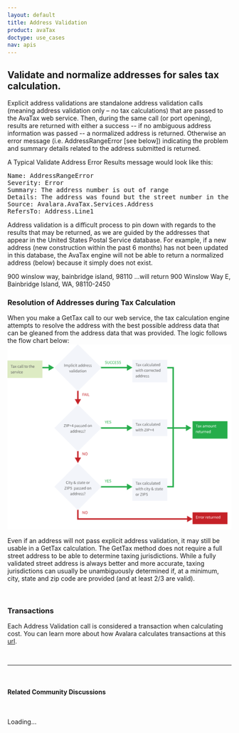 ```yaml
---
layout: default
title: Address Validation
product: avaTax
doctype: use_cases
nav: apis
---
```

<h2>Validate and normalize addresses for sales tax calculation.</h2>
Explicit address validations are standalone address validation calls (meaning address validation only – no tax calculations) that are passed to the AvaTax web service. Then, during the same call (or port opening), results are returned with either a success -- if no ambiguous address information was passed -- a normalized address is returned. Otherwise an error message (i.e. AddressRangeError [see below]) indicating the problem and summary details related to the address submitted is returned.

A Typical Validate Address Error Results message would look like this:
<pre class="prettyprint lang-text">Name: AddressRangeError
Severity: Error
Summary: The address number is out of range
Details: The address was found but the street number in the input address was not between the low and high range of the post office database.
Source: Avalara.AvaTax.Services.Address
RefersTo: Address.Line1
</pre>
Address validation is a difficult process to pin down with regards to the results that may be returned, as we are guided by the addresses that appear in the United States Postal Service database. For example, if a new address (new construction within the past 6 months) has not been updated in this database, the AvaTax engine will not be able to return a normalized address (below) because it simply does not exist.

900 winslow way, bainbridge island, 98110
…will return
900 Winslow Way E, Bainbridge Island, WA, 98110-2450
<h3>Resolution of Addresses during Tax Calculation</h3>
When you make a GetTax call to our web service, the tax calculation engine attempts to resolve the address with the best possible address data that can be gleaned from the address data that was provided. The logic follows the flow chart below:

<img src="/images/devdot/DevDot_TaxCallDiagram.svg" />

Even if an address will not pass explicit address validation, it may still be usable in a GetTax calculation. The GetTax method does not require a full street address to be able to determine taxing jurisdictions. While a fully validated street address is always better and more accurate, taxing jurisdictions can usually be unambiguously determined if, at a minimum, city, state and zip code are provided (and at least 2/3 are valid).

&nbsp;
<h3>Transactions</h3>
Each Address Validation call is considered a transaction when calculating cost. You can learn more about how Avalara calculates transactions at this <a href="https://help.avalara.com/Account_Management/What_Is_a_Billable_AvaTax_Transaction%3F?origin=deflection">url</a>.

&nbsp;

<hr />


&nbsp;

<h4>Related Community Discussions</h4>

&nbsp;

<div id="gsfn_list_widget">

<div id="gsfn_content">Loading...</div>

&nbsp;
</div>

<script src="https://getsatisfaction.com/avalara/widgets/javascripts/f585970/widgets.js" type="text/javascript"></script><script src="https://getsatisfaction.com/avalara/topics.widget?callback=gsfnTopicsCallback&amp;length=240&amp;limit=5&amp;sort=recently_active&amp;user_defined_code=address" type="text/javascript"></script>

<div id="getsat-widget-8157"></div>

<script src="https://loader.engage.gsfn.us/loader.js" type="text/javascript"></script><script type="text/javascript">// <![CDATA[
if (typeof GSFN !== "undefined") { GSFN.loadWidget(8157,{"containerId":"getsat-widget-8157"}); }
// ]]></script>
